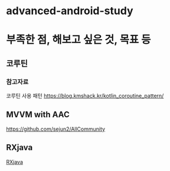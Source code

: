# advanced-android-study

# 부족한 점, 해보고 싶은 것, 목표 등

## 코루틴

### 참고자료
코루틴 사용 패턴 https://blog.kmshack.kr/kotlin_coroutine_pattern/
## MVVM with AAC
https://github.com/sejun2/AllCommunity
## RXjava
[RXjava](rxjava.md)
